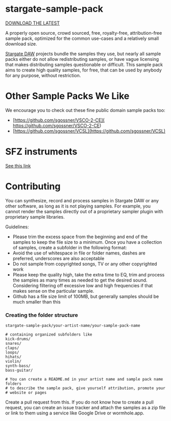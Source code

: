 # stargate-sample-pack
[DOWNLOAD THE LATEST](
  https://github.com/stargatedaw/stargate-sample-pack/archive/refs/heads/main.zip
)

A properly open source, crowd sourced, free, royalty-free, attribution-free
sample pack, optimized for the common use-cases and a relatively small download
size.

[Stargate DAW](https://github.com/stargateaudio/stargate) projects bundle the
samples they use, but nearly all sample packs either do not allow
redistributing samples, or have vague licensing that makes distributing samples
questionable or difficult.  This sample pack aims to create high quality
samples, for free, that can be used by anybody for any purpose, without
restriction.

# Other Sample Packs We Like
We encourage you to check out these fine public domain sample packs too:
- [https://github.com/sgossner/VSCO-2-CE](
    https://github.com/sgossner/VSCO-2-CE)
- [https://github.com/sgossner/VCSL](https://github.com/sgossner/VCSL)

# SFZ instruments
[See this link](./sfz_instruments.md)

# Contributing
You can synthesize, record and process samples in Stargate DAW or any
other software, as long as it is not playing samples.  For example, you cannot
render the samples directly out of a proprietary sampler plugin with
proprietary sample libraries.

Guidelines:
- Please trim the excess space from the beginning and end of the samples to
  keep the file size to a minimum.  Once you have a collection of samples,
  create a subfolder in the following format:
- Avoid the use of whitespace in file or folder names, dashes are preferred,
  underscores are also acceptable
- Do not sample from copyrighted songs, TV or any other copyrighted work
- Please keep the quality high, take the extra time to EQ, trim and process
  the samples as many times as needed to get the desired sound.  Considering
  filtering off excessive low and high frequencies if that makes sense on
  the particular sample.
- Github has a file size limit of 100MB, but generally samples should be much
  smaller than this

### Creating the folder structure
```
stargate-sample-pack/your-artist-name/your-sample-pack-name

# containing organized subfolders like
kick-drums/
snares/
claps/
loops/
hihats/
violin/
synth-bass/
bass-guitar/

# You can create a README.md in your artist name and sample pack name folders
# to describe the sample pack, give yourself attribution, promote your
# website or pages
```

Create a pull request from this.  If you do not know how to create a pull
request, you can create an issue tracker and attach the samples as a zip file
 or link to them using a service like Google Drive or wormhole.app.

